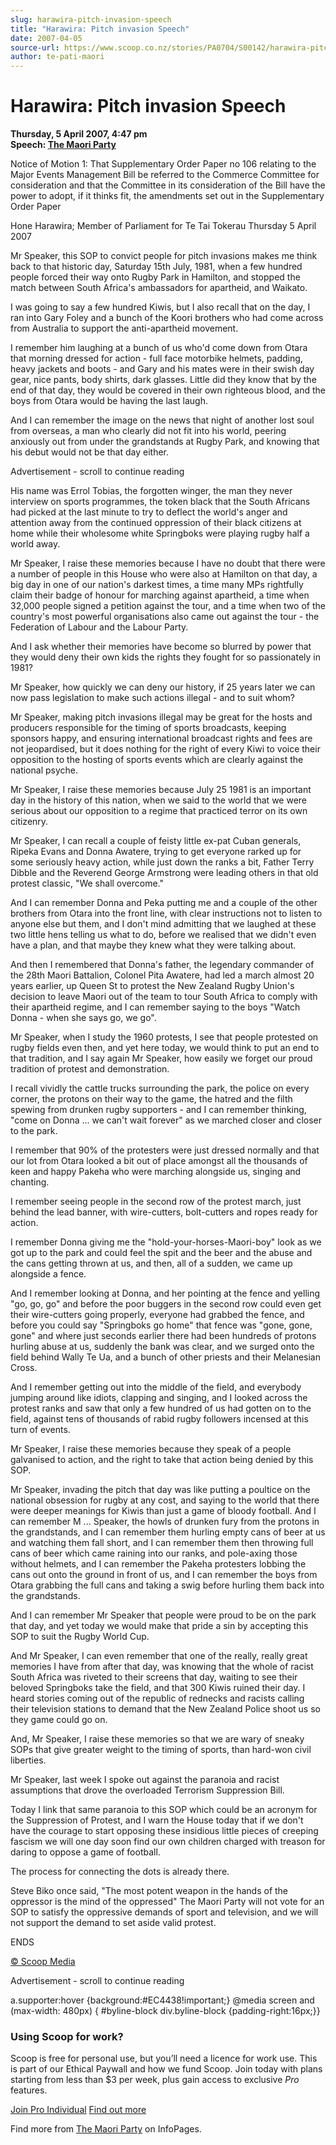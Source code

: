 ```yaml
---
slug: harawira-pitch-invasion-speech
title: "Harawira: Pitch invasion Speech"
date: 2007-04-05
source-url: https://www.scoop.co.nz/stories/PA0704/S00142/harawira-pitch-invasion-speech.htm
author: te-pati-maori
---
```

Harawira: Pitch invasion Speech
===============================

**Thursday, 5 April 2007, 4:47 pm**  
**Speech: [The Maori Party](https://info.scoop.co.nz/The_Maori_Party)**

Notice of Motion 1: That Supplementary Order Paper no 106 relating to the Major Events Management Bill be referred to the Commerce Committee for consideration and that the Committee in its consideration of the Bill have the power to adopt, if it thinks fit, the amendments set out in the Supplementary Order Paper

Hone Harawira; Member of Parliament for Te Tai Tokerau Thursday 5 April 2007

Mr Speaker, this SOP to convict people for pitch invasions makes me think back to that historic day, Saturday 15th July, 1981, when a few hundred people forced their way onto Rugby Park in Hamilton, and stopped the match between South Africa's ambassadors for apartheid, and Waikato.

I was going to say a few hundred Kiwis, but I also recall that on the day, I ran into Gary Foley and a bunch of the Koori brothers who had come across from Australia to support the anti-apartheid movement.

I remember him laughing at a bunch of us who'd come down from Otara that morning dressed for action - full face motorbike helmets, padding, heavy jackets and boots - and Gary and his mates were in their swish day gear, nice pants, body shirts, dark glasses. Little did they know that by the end of that day, they would be covered in their own righteous blood, and the boys from Otara would be having the last laugh.

And I can remember the image on the news that night of another lost soul from overseas, a man who clearly did not fit into his world, peering anxiously out from under the grandstands at Rugby Park, and knowing that his debut would not be that day either.

Advertisement - scroll to continue reading





His name was Errol Tobias, the forgotten winger, the man they never interview on sports programmes, the token black that the South Africans had picked at the last minute to try to deflect the world's anger and attention away from the continued oppression of their black citizens at home while their wholesome white Springboks were playing rugby half a world away.

Mr Speaker, I raise these memories because I have no doubt that there were a number of people in this House who were also at Hamilton on that day, a big day in one of our nation's darkest times, a time many MPs rightfully claim their badge of honour for marching against apartheid, a time when 32,000 people signed a petition against the tour, and a time when two of the country's most powerful organisations also came out against the tour - the Federation of Labour and the Labour Party.

And I ask whether their memories have become so blurred by power that they would deny their own kids the rights they fought for so passionately in 1981?

Mr Speaker, how quickly we can deny our history, if 25 years later we can now pass legislation to make such actions illegal - and to suit whom?

Mr Speaker, making pitch invasions illegal may be great for the hosts and producers responsible for the timing of sports broadcasts, keeping sponsors happy, and ensuring international broadcast rights and fees are not jeopardised, but it does nothing for the right of every Kiwi to voice their opposition to the hosting of sports events which are clearly against the national psyche.

Mr Speaker, I raise these memories because July 25 1981 is an important day in the history of this nation, when we said to the world that we were serious about our opposition to a regime that practiced terror on its own citizenry.

Mr Speaker, I can recall a couple of feisty little ex-pat Cuban generals, Ripeka Evans and Donna Awatere, trying to get everyone rarked up for some seriously heavy action, while just down the ranks a bit, Father Terry Dibble and the Reverend George Armstrong were leading others in that old protest classic, \"We shall overcome."

And I can remember Donna and Peka putting me and a couple of the other brothers from Otara into the front line, with clear instructions not to listen to anyone else but them, and I don't mind admitting that we laughed at these two little hens telling us what to do, before we realised that we didn't even have a plan, and that maybe they knew what they were talking about.

And then I remembered that Donna's father, the legendary commander of the 28th Maori Battalion, Colonel Pita Awatere, had led a march almost 20 years earlier, up Queen St to protest the New Zealand Rugby Union's decision to leave Maori out of the team to tour South Africa to comply with their apartheid regime, and I can remember saying to the boys "Watch Donna - when she says go, we go".

Mr Speaker, when I study the 1960 protests, I see that people protested on rugby fields even then, and yet here today, we would think to put an end to that tradition, and I say again Mr Speaker, how easily we forget our proud tradition of protest and demonstration.

I recall vividly the cattle trucks surrounding the park, the police on every corner, the protons on their way to the game, the hatred and the filth spewing from drunken rugby supporters - and I can remember thinking, "come on Donna ... we can't wait forever" as we marched closer and closer to the park.

I remember that 90% of the protesters were just dressed normally and that our lot from Otara looked a bit out of place amongst all the thousands of keen and happy Pakeha who were marching alongside us, singing and chanting.

I remember seeing people in the second row of the protest march, just behind the lead banner, with wire-cutters, bolt-cutters and ropes ready for action.

I remember Donna giving me the "hold-your-horses-Maori-boy" look as we got up to the park and could feel the spit and the beer and the abuse and the cans getting thrown at us, and then, all of a sudden, we came up alongside a fence.

And I remember looking at Donna, and her pointing at the fence and yelling "go, go, go" and before the poor buggers in the second row could even get their wire-cutters going properly, everyone had grabbed the fence, and before you could say "Springboks go home" that fence was "gone, gone, gone" and where just seconds earlier there had been hundreds of protons hurling abuse at us, suddenly the bank was clear, and we surged onto the field behind Wally Te Ua, and a bunch of other priests and their Melanesian Cross.

And I remember getting out into the middle of the field, and everybody jumping around like idiots, clapping and singing, and I looked across the protest ranks and saw that only a few hundred of us had gotten on to the field, against tens of thousands of rabid rugby followers incensed at this turn of events.

Mr Speaker, I raise these memories because they speak of a people galvanised to action, and the right to take that action being denied by this SOP.

Mr Speaker, invading the pitch that day was like putting a poultice on the national obsession for rugby at any cost, and saying to the world that there were deeper meanings for Kiwis than just a game of bloody football. And I can remember M ... Speaker, the howls of drunken fury from the protons in the grandstands, and I can remember them hurling empty cans of beer at us and watching them fall short, and I can remember them then throwing full cans of beer which came raining into our ranks, and pole-axing those without helmets, and I can remember the Pakeha protesters lobbing the cans out onto the ground in front of us, and I can remember the boys from Otara grabbing the full cans and taking a swig before hurling them back into the grandstands.

And I can remember Mr Speaker that people were proud to be on the park that day, and yet today we would make that pride a sin by accepting this SOP to suit the Rugby World Cup.

And Mr Speaker, I can even remember that one of the really, really great memories I have from after that day, was knowing that the whole of racist South Africa was riveted to their screens that day, waiting to see their beloved Springboks take the field, and that 300 Kiwis ruined their day. I heard stories coming out of the republic of rednecks and racists calling their television stations to demand that the New Zealand Police shoot us so they game could go on.

And, Mr Speaker, I raise these memories so that we are wary of sneaky SOPs that give greater weight to the timing of sports, than hard-won civil liberties.

Mr Speaker, last week I spoke out against the paranoia and racist assumptions that drove the overloaded Terrorism Suppression Bill.

Today I link that same paranoia to this SOP which could be an acronym for the Suppression of Protest, and I warn the House today that if we don't have the courage to start opposing these insidious little pieces of creeping fascism we will one day soon find our own children charged with treason for daring to oppose a game of football.

The process for connecting the dots is already there.

Steve Biko once said, "The most potent weapon in the hands of the oppressor is the mind of the oppressed" The Maori Party will not vote for an SOP to satisfy the oppressive demands of sport and television, and we will not support the demand to set aside valid protest.

ENDS

[© Scoop Media](http://www.scoop.co.nz/about/terms.html)  

Advertisement - scroll to continue reading



a.supporter:hover {background:#EC4438!important;} @media screen and (max-width: 480px) { #byline-block div.byline-block {padding-right:16px;}}

### Using Scoop for work?

Scoop is free for personal use, but you’ll need a licence for work use. This is part of our Ethical Paywall and how we fund Scoop. Join today with plans starting from less than $3 per week, plus gain access to exclusive _Pro_ features.  
  
[Join Pro Individual](https://pro.scoop.co.nz/Individual/?from=ProIn24) [Find out more](https://pro.scoop.co.nz/using-scoop-for-work/?from=ProIn24)

Find more from [The Maori Party](https://info.scoop.co.nz/The_Maori_Party) on InfoPages.
